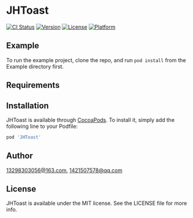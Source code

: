 # JHToast

[![CI Status](https://img.shields.io/travis/13298303056@163.com/JHToast.svg?style=flat)](https://travis-ci.org/13298303056@163.com/JHToast)
[![Version](https://img.shields.io/cocoapods/v/JHToast.svg?style=flat)](https://cocoapods.org/pods/JHToast)
[![License](https://img.shields.io/cocoapods/l/JHToast.svg?style=flat)](https://cocoapods.org/pods/JHToast)
[![Platform](https://img.shields.io/cocoapods/p/JHToast.svg?style=flat)](https://cocoapods.org/pods/JHToast)

## Example

To run the example project, clone the repo, and run `pod install` from the Example directory first.

## Requirements

## Installation

JHToast is available through [CocoaPods](https://cocoapods.org). To install
it, simply add the following line to your Podfile:

```ruby
pod 'JHToast'
```

## Author

13298303056@163.com, 1421507578@qq.com

## License

JHToast is available under the MIT license. See the LICENSE file for more info.
